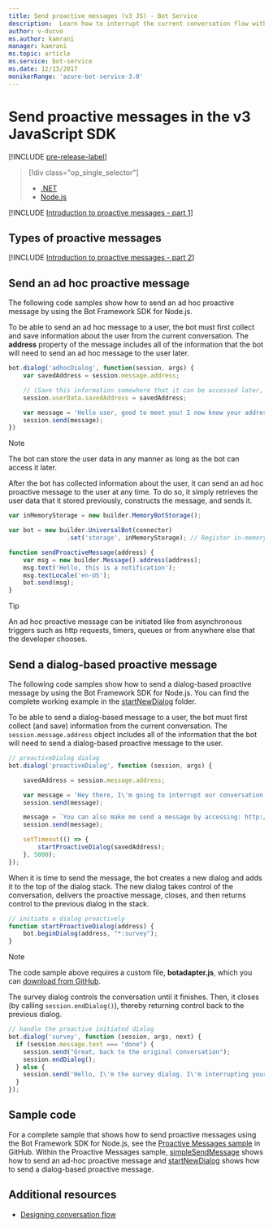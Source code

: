 ```yaml
---
title: Send proactive messages (v3 JS) - Bot Service
description:  Learn how to interrupt the current conversation flow with a proactive message using the Bot Framework SDK for Node.js
author: v-ducvo
ms.author: kamrani
manager: kamrani
ms.topic: article
ms.service: bot-service
ms.date: 12/13/2017
monikerRange: 'azure-bot-service-3.0'
---
```

# Send proactive messages in the v3 JavaScript SDK

[!INCLUDE [pre-release-label](../includes/pre-release-label-v3.md)]

> [!div class="op_single_selector"]
> - [.NET](../dotnet/bot-builder-dotnet-proactive-messages.md)
> - [Node.js](../nodejs/bot-builder-nodejs-proactive-messages.md)

[!INCLUDE [Introduction to proactive messages - part 1](../includes/snippet-proactive-messages-intro-1.md)]

## Types of proactive messages

[!INCLUDE [Introduction to proactive messages - part 2](../includes/snippet-proactive-messages-intro-2.md)]

## Send an ad hoc proactive message

The following code samples show how to send an ad hoc proactive message by using the Bot Framework SDK for Node.js.

To be able to send an ad hoc message to a user, the bot must first collect and save information about the user from the current conversation. 
The **address** property of the message includes all of the information that the bot will need to send an ad hoc message to the user later. 

```javascript
bot.dialog('adhocDialog', function(session, args) {
    var savedAddress = session.message.address;

    // (Save this information somewhere that it can be accessed later, such as in a database, or session.userData)
    session.userData.savedAddress = savedAddress;

    var message = 'Hello user, good to meet you! I now know your address and can send you notifications in the future.';
    session.send(message);
})
```

> [!NOTE]
> The bot can store the user data in any manner as long as the bot can access it later.

After the bot has collected information about the user, it can send an ad hoc proactive message to the user at any time. 
To do so, it simply retrieves the user data that it stored previously, constructs the message, and sends it.

```javascript
var inMemoryStorage = new builder.MemoryBotStorage();

var bot = new builder.UniversalBot(connector)
                .set('storage', inMemoryStorage); // Register in-memory storage 

function sendProactiveMessage(address) {
    var msg = new builder.Message().address(address);
    msg.text('Hello, this is a notification');
    msg.textLocale('en-US');
    bot.send(msg);
}
```

> [!TIP]
> An ad hoc proactive message can be initiated like from 
> asynchronous triggers such as http requests, timers, queues or from anywhere else that the developer chooses.

## Send a dialog-based proactive message

The following code samples show how to send a dialog-based proactive message by using the Bot Framework SDK for Node.js. You can find the complete working example in the [startNewDialog](https://aka.ms/js-startnewdialog-sample-v3) folder.

To be able to send a dialog-based message to a user, the bot must first collect (and save) information from the current conversation. 
The `session.message.address` object includes all of the information that the bot will need to send a dialog-based proactive message to the user. 

```javascript
// proactiveDialog dialog
bot.dialog('proactiveDialog', function (session, args) {

    savedAddress = session.message.address;

    var message = 'Hey there, I\'m going to interrupt our conversation and start a survey in five seconds...';
    session.send(message);

    message = `You can also make me send a message by accessing: http://localhost:${server.address().port}/api/CustomWebApi`;
    session.send(message);

    setTimeout(() => {
        startProactiveDialog(savedAddress);
    }, 5000);
});
```

When it is time to send the message, the bot creates a new dialog and adds it to the top of the dialog stack. The new dialog takes control of the conversation, delivers the proactive message, closes, and then returns control to the previous dialog in the stack. 

```javascript
// initiate a dialog proactively 
function startProactiveDialog(address) {
    bot.beginDialog(address, "*:survey");
}
```

> [!NOTE]
> The code sample above requires a custom file, **botadapter.js**, which you can [download from GitHub](https://aka.ms/js-botadaptor-file-v3).

The survey dialog controls the conversation until it finishes. 
Then, it closes (by calling `session.endDialog()`), thereby returning control back to the previous dialog. 


```javascript
// handle the proactive initiated dialog
bot.dialog('survey', function (session, args, next) {
  if (session.message.text === "done") {
    session.send("Great, back to the original conversation");
    session.endDialog();
  } else {
    session.send('Hello, I\'m the survey dialog. I\'m interrupting your conversation to ask you a question. Type "done" to resume');
  }
});
```

## Sample code

For a complete sample that shows how to send proactive messages using the Bot Framework SDK for Node.js, see the <a href="https://aka.ms/js-proactivemessages-sample-v3" target="_blank">Proactive Messages sample</a> in GitHub. 
Within the Proactive Messages sample, <a href="https://aka.ms/js-simplesendmessage-sample-v3" target="_blank">simpleSendMessage</a> shows how to send an ad-hoc proactive message and <a href="https://aka.ms/js-startnewdialog-sample-v3" target="_blank">startNewDialog</a> shows how to send a dialog-based proactive message.

## Additional resources

- [Designing conversation flow](../bot-service-design-conversation-flow.md)
